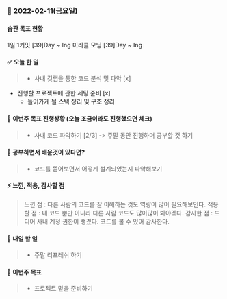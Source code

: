 ### 📆 2022-02-11(금요일)

#### 습관 목표 현황

1일 1커밋 [39]Day ~ Ing
미라클 모닝 [39]Day ~ Ing

#### ✅ 오늘 한 일

> - 사내 깃랩을 통한 코드 분석 및 파악 [x]

- 진행할 프로젝트에 관한 세팅 준비 [x]
  - 들어가게 될 스택 정리 및 구조 정리

#### 🐎 이번주 목표 진행상황 (오늘 조금이라도 진행했으면 체크)

> - 사내 코드 파악하기 [2/3] -> 주말 동안 진행하며 공부할 것 하기

#### 🤔 공부하면서 배운것이 있다면?

> - 코드를 뜯어보면서 어떻게 설계되었는지 파악해보기

#### ⚡ 느낀, 적용, 감사할 점

> 느낀 점 : 다른 사람의 코드를 잘 이해하는 것도 역량이 많이 필요해보인다.
> 적용할 점 : 내 코드 뿐만 아니라 다른 사람 코드도 많이많이 봐야겠다.
> 감사한 점 : 드디어 사내 계정 권한이 생겼다. 코드를 볼 수 있어 감사한다.

#### 🚀 내일 할 일

> - 주말 리프레쉬 하기

#### 🎯 이번주 목표

> - 프로젝트 맡을 준비하기
